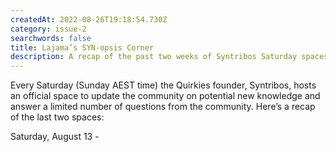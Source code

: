```yaml
---
createdAt: 2022-08-26T19:18:54.730Z
category: issue-2
searchwords: false
title: Lajama’s SYN-opsis Corner
description: A recap of the past two weeks of Syntribos Saturday spaces
---
```

Every Saturday (Sunday AEST time) the Quirkies founder, Syntribos, hosts an official space to update the community on potential new knowledge and answer a limited number of questions from the community. Here’s a recap of the last two spaces:

Saturday, August 13 -
